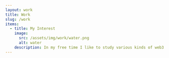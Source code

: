 ```yaml
---
layout: work
title: Work
slug: /work
items:
  - title: My Interest
    image:
      src: /assets/img/work/water.png
      alt: water
    description: In my free time I like to study various kinds of web3 projects and write articles about them. Feel free to reach out.
---
```


<br />
<br />
